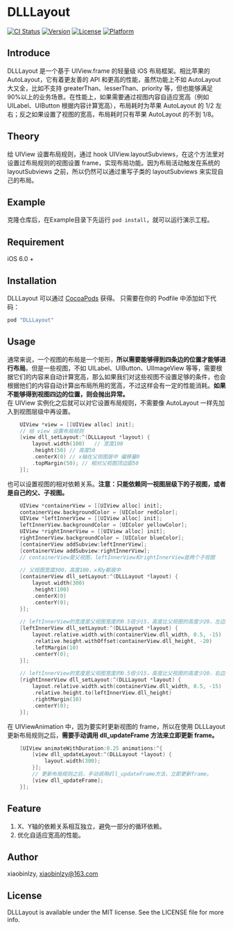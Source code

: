 # DLLLayout

[![CI Status](http://img.shields.io/travis/xiaobinlzy/DLLLayout.svg?style=flat)](https://travis-ci.org/xiaobinlzy/DLLLayout)
[![Version](https://img.shields.io/cocoapods/v/DLLLayout.svg?style=flat)](http://cocoapods.org/pods/DLLLayout)
[![License](https://img.shields.io/cocoapods/l/DLLLayout.svg?style=flat)](http://cocoapods.org/pods/DLLLayout)
[![Platform](https://img.shields.io/cocoapods/p/DLLLayout.svg?style=flat)](http://cocoapods.org/pods/DLLLayout)

## Introduce
DLLLayout 是一个基于 UIView.frame 的轻量级 iOS 布局框架。相比苹果的 AutoLayout，它有着更友善的 API 和更高的性能，虽然功能上不如 AutoLayout 大又全，比如不支持 greaterThan、lesserThan、priority 等，但也能够满足90%以上的业务场景。在性能上，如果需要通过视图内容自适应宽高（例如 UILabel、UIButton 根据内容计算宽高），布局耗时为苹果 AutoLayout 的 1/2 左右；反之如果设置了视图的宽高，布局耗时只有苹果 AutoLayout 的不到 1/8。

## Theory
给 UIView 设置布局规则，通过 hook UIView.layoutSubviews，在这个方法里对设置过布局规则的视图设置 frame，实现布局功能。因为布局活动触发在系统的 layoutSubviews 之前，所以仍然可以通过重写子类的 layoutSubviews 来实现自己的布局。

## Example

克隆仓库后，在Example目录下先运行 `pod install`，就可以运行演示工程。

## Requirement
iOS 6.0 +

## Installation

DLLLayout 可以通过 [CocoaPods](http://cocoapods.org) 获得。 只需要在你的 Podfile 中添加如下代码：

```ruby
pod "DLLLayout"
```

## Usage
通常来说，一个视图的布局是一个矩形，**所以需要能够得到四条边的位置才能够进行布局**。但是一些视图，不如 UILabel、UIButton、UIImageView 等等，需要根据它们的内容来自动计算宽高，那么如果我们对这些视图不设置足够的条件，也会根据他们的内容自动计算出布局所用的宽高，不过这样会有一定的性能消耗。**如果不能够得到视图四边的位置，则会抛出异常。**
<br/>
在 UIView 实例化之后就可以对它设置布局规则，不需要像 AutoLayout 一样先加入到视图层级中再设置。

```Objective-C
	UIView *view = [[UIView alloc] init];
	// 给 view 设置布局规则
	[view dll_setLayout:^(DLLLayout *layout) {
		layout.width(100)	// 宽度100
		.height(50)	// 高度50
		.centerX(0)	// x轴在父视图居中 偏移量0
		.topMargin(50);	// 相对父视图顶边距50
	}];
```

也可以设置视图的相对依赖关系。**注意：只能依赖同一视图层级下的子视图，或者是自己的父、子视图。**

```Objective-C
    UIView *containerView = [[UIView alloc] init];
    containerView.backgroundColor = [UIColor redColor];
    UIView *leftInnerView = [[UIView alloc] init];
    leftInnerView.backgroundColor = [UIColor yellowColor];
    UIView *rightInnerView = [[UIView alloc] init];
    rightInnerView.backgroundColor = [UIColor blueColor];
    [containerView addSubview:leftInnerView];
    [containerView addSubview:rightInnerView];
    // containerView是父视图，leftInnerView和rightInnerView是两个子视图
    
    // 父视图宽度300，高度100，x和y都居中
    [containerView dll_setLayout:^(DLLLayout *layout) {
        layout.width(300)
        .height(100)
        .centerX(0)
        .centerY(0);
    }];
    
    // leftInnerView的宽度是父视图宽度的0.5倍少15，高度比父视图的高度少20，左边距10，y轴居中
    [leftInnerView dll_setLayout:^(DLLLayout *layout) {
        layout.relative.width.with(containerView.dll_width, 0.5, -15)
        .relative.height.withOffset(containerView.dll_height, -20)
        .leftMargin(10)
        .centerY(0);
    }];
    
    // leftInnerView的宽度是父视图宽度的0.5倍少15，高度比父视图的高度少20，右边距10，y轴居中
    [rightInnerView dll_setLayout:^(DLLLayout *layout) {
        layout.relative.width.with(containerView.dll_width, 0.5, -15)
        .relative.height.to(leftInnerView.dll_height)
        .rightMargin(10)
        .centerY(0);
    }];
```

在 UIViewAnimation 中，因为要实时更新视图的 frame，所以在使用 DLLLayout 更新布局规则之后，**需要手动调用 dll_updateFrame 方法来立即更新 frame。**

```Objective-C
    [UIView animateWithDuration:0.25 animations:^{
        [view dll_updateLayout:^(DLLLayout *layout) {
            layout.width(300);
        }];
        // 更新布局规则之后，手动调用dll_updateFrame方法，立即更新frame。
        [view dll_updateFrame];
    }];
```

## Feature
1. X、Y轴的依赖关系相互独立，避免一部分的循环依赖。
2. 优化自适应宽高的性能。

## Author

xiaobinlzy, xiaobinlzy@163.com

## License

DLLLayout is available under the MIT license. See the LICENSE file for more info.


